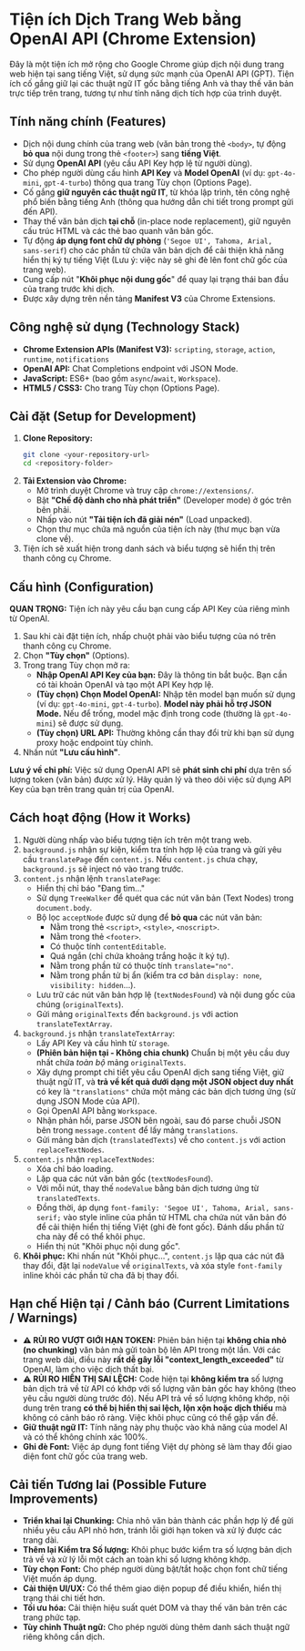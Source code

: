 # Tiện ích Dịch Trang Web bằng OpenAI API (Chrome Extension)

Đây là một tiện ích mở rộng cho Google Chrome giúp dịch nội dung trang web hiện tại sang tiếng Việt, sử dụng sức mạnh của OpenAI API (GPT). Tiện ích cố gắng giữ lại các thuật ngữ IT gốc bằng tiếng Anh và thay thế văn bản trực tiếp trên trang, tương tự như tính năng dịch tích hợp của trình duyệt.

## Tính năng chính (Features)

* Dịch nội dung chính của trang web (văn bản trong thẻ `<body>`, tự động **bỏ qua** nội dung trong thẻ `<footer>`) sang **tiếng Việt**.
* Sử dụng **OpenAI API** (yêu cầu API Key hợp lệ từ người dùng).
* Cho phép người dùng cấu hình **API Key** và **Model OpenAI** (ví dụ: `gpt-4o-mini`, `gpt-4-turbo`) thông qua trang Tùy chọn (Options Page).
* Cố gắng **giữ nguyên các thuật ngữ IT**, từ khóa lập trình, tên công nghệ phổ biến bằng tiếng Anh (thông qua hướng dẫn chi tiết trong prompt gửi đến API).
* Thay thế văn bản dịch **tại chỗ** (in-place node replacement), giữ nguyên cấu trúc HTML và các thẻ bao quanh văn bản gốc.
* Tự động **áp dụng font chữ dự phòng** (`'Segoe UI', Tahoma, Arial, sans-serif`) cho các phần tử chứa văn bản dịch để cải thiện khả năng hiển thị ký tự tiếng Việt (Lưu ý: việc này sẽ ghi đè lên font chữ gốc của trang web).
* Cung cấp nút "**Khôi phục nội dung gốc**" để quay lại trạng thái ban đầu của trang trước khi dịch.
* Được xây dựng trên nền tảng **Manifest V3** của Chrome Extensions.

## Công nghệ sử dụng (Technology Stack)

* **Chrome Extension APIs (Manifest V3):** `scripting`, `storage`, `action`, `runtime`, `notifications`
* **OpenAI API:** Chat Completions endpoint với JSON Mode.
* **JavaScript:** ES6+ (bao gồm `async`/`await`, `Workspace`).
* **HTML5 / CSS3:** Cho trang Tùy chọn (Options Page).

## Cài đặt (Setup for Development)

1.  **Clone Repository:**
    ```bash
    git clone <your-repository-url>
    cd <repository-folder>
    ```
2.  **Tải Extension vào Chrome:**
    * Mở trình duyệt Chrome và truy cập `chrome://extensions/`.
    * Bật **"Chế độ dành cho nhà phát triển"** (Developer mode) ở góc trên bên phải.
    * Nhấp vào nút **"Tải tiện ích đã giải nén"** (Load unpacked).
    * Chọn thư mục chứa mã nguồn của tiện ích này (thư mục bạn vừa clone về).
4.  Tiện ích sẽ xuất hiện trong danh sách và biểu tượng sẽ hiển thị trên thanh công cụ Chrome.

## Cấu hình (Configuration)

**QUAN TRỌNG:** Tiện ích này yêu cầu bạn cung cấp API Key của riêng mình từ OpenAI.

1.  Sau khi cài đặt tiện ích, nhấp chuột phải vào biểu tượng của nó trên thanh công cụ Chrome.
2.  Chọn **"Tùy chọn"** (Options).
3.  Trong trang Tùy chọn mở ra:
    * **Nhập OpenAI API Key của bạn:** Đây là thông tin bắt buộc. Bạn cần có tài khoản OpenAI và tạo một API Key hợp lệ.
    * **(Tùy chọn) Chọn Model OpenAI:** Nhập tên model bạn muốn sử dụng (ví dụ: `gpt-4o-mini`, `gpt-4-turbo`). **Model này phải hỗ trợ JSON Mode.** Nếu để trống, model mặc định trong code (thường là `gpt-4o-mini`) sẽ được sử dụng.
    * **(Tùy chọn) URL API:** Thường không cần thay đổi trừ khi bạn sử dụng proxy hoặc endpoint tùy chỉnh.
4.  Nhấn nút **"Lưu cấu hình"**.

**Lưu ý về chi phí:** Việc sử dụng OpenAI API sẽ **phát sinh chi phí** dựa trên số lượng token (văn bản) được xử lý. Hãy quản lý và theo dõi việc sử dụng API Key của bạn trên trang quản trị của OpenAI.

## Cách hoạt động (How it Works)

1.  Người dùng nhấp vào biểu tượng tiện ích trên một trang web.
2.  `background.js` nhận sự kiện, kiểm tra tính hợp lệ của trang và gửi yêu cầu `translatePage` đến `content.js`. Nếu `content.js` chưa chạy, `background.js` sẽ inject nó vào trang trước.
3.  `content.js` nhận lệnh `translatePage`:
    * Hiển thị chỉ báo "Đang tìm..."
    * Sử dụng `TreeWalker` để quét qua các nút văn bản (Text Nodes) trong `document.body`.
    * Bộ lọc `acceptNode` được sử dụng để **bỏ qua** các nút văn bản:
        * Nằm trong thẻ `<script>`, `<style>`, `<noscript>`.
        * Nằm trong thẻ `<footer>`.
        * Có thuộc tính `contentEditable`.
        * Quá ngắn (chỉ chứa khoảng trắng hoặc ít ký tự).
        * Nằm trong phần tử có thuộc tính `translate="no"`.
        * Nằm trong phần tử bị ẩn (kiểm tra cơ bản `display: none`, `visibility: hidden`...).
    * Lưu trữ các nút văn bản hợp lệ (`textNodesFound`) và nội dung gốc của chúng (`originalTexts`).
    * Gửi mảng `originalTexts` đến `background.js` với action `translateTextArray`.
4.  `background.js` nhận `translateTextArray`:
    * Lấy API Key và cấu hình từ `storage`.
    * **(Phiên bản hiện tại - Không chia chunk)** Chuẩn bị một yêu cầu duy nhất chứa *toàn bộ* mảng `originalTexts`.
    * Xây dựng prompt chi tiết yêu cầu OpenAI dịch sang tiếng Việt, giữ thuật ngữ IT, và **trả về kết quả dưới dạng một JSON object duy nhất** có key là `"translations"` chứa một mảng các bản dịch tương ứng (sử dụng JSON Mode của API).
    * Gọi OpenAI API bằng `Workspace`.
    * Nhận phản hồi, parse JSON bên ngoài, sau đó parse chuỗi JSON bên trong `message.content` để lấy mảng `translations`.
    * Gửi mảng bản dịch (`translatedTexts`) về cho `content.js` với action `replaceTextNodes`.
5.  `content.js` nhận `replaceTextNodes`:
    * Xóa chỉ báo loading.
    * Lặp qua các nút văn bản gốc (`textNodesFound`).
    * Với mỗi nút, thay thế `nodeValue` bằng bản dịch tương ứng từ `translatedTexts`.
    * Đồng thời, áp dụng `font-family: 'Segoe UI', Tahoma, Arial, sans-serif;` vào style inline của phần tử HTML cha chứa nút văn bản đó để cải thiện hiển thị tiếng Việt (ghi đè font gốc). Đánh dấu phần tử cha này để có thể khôi phục.
    * Hiển thị nút "Khôi phục nội dung gốc".
6.  **Khôi phục:** Khi nhấn nút "Khôi phục...", `content.js` lặp qua các nút đã thay đổi, đặt lại `nodeValue` về `originalTexts`, và xóa style `font-family` inline khỏi các phần tử cha đã bị thay đổi.

## Hạn chế Hiện tại / Cảnh báo (Current Limitations / Warnings)

* **⚠️ RỦI RO VƯỢT GIỚI HẠN TOKEN:** Phiên bản hiện tại **không chia nhỏ (no chunking)** văn bản mà gửi toàn bộ lên API trong một lần. Với các trang web dài, điều này **rất dễ gây lỗi "context_length_exceeded"** từ OpenAI, làm cho việc dịch thất bại.
* **⚠️ RỦI RO HIỂN THỊ SAI LỆCH:** Code hiện tại **không kiểm tra** số lượng bản dịch trả về từ API có khớp với số lượng văn bản gốc hay không (theo yêu cầu người dùng trước đó). Nếu API trả về số lượng không khớp, nội dung trên trang **có thể bị hiển thị sai lệch, lộn xộn hoặc dịch thiếu** mà không có cảnh báo rõ ràng. Việc khôi phục cũng có thể gặp vấn đề.
* **Giữ thuật ngữ IT:** Tính năng này phụ thuộc vào khả năng của model AI và có thể không chính xác 100%.
* **Ghi đè Font:** Việc áp dụng font tiếng Việt dự phòng sẽ làm thay đổi giao diện font chữ gốc của trang web.

## Cải tiến Tương lai (Possible Future Improvements)

* **Triển khai lại Chunking:** Chia nhỏ văn bản thành các phần hợp lý để gửi nhiều yêu cầu API nhỏ hơn, tránh lỗi giới hạn token và xử lý được các trang dài.
* **Thêm lại Kiểm tra Số lượng:** Khôi phục bước kiểm tra số lượng bản dịch trả về và xử lý lỗi một cách an toàn khi số lượng không khớp.
* **Tùy chọn Font:** Cho phép người dùng bật/tắt hoặc chọn font chữ tiếng Việt muốn áp dụng.
* **Cải thiện UI/UX:** Có thể thêm giao diện popup để điều khiển, hiển thị trạng thái chi tiết hơn.
* **Tối ưu hóa:** Cải thiện hiệu suất quét DOM và thay thế văn bản trên các trang phức tạp.
* **Tùy chỉnh Thuật ngữ:** Cho phép người dùng thêm danh sách thuật ngữ riêng không cần dịch.